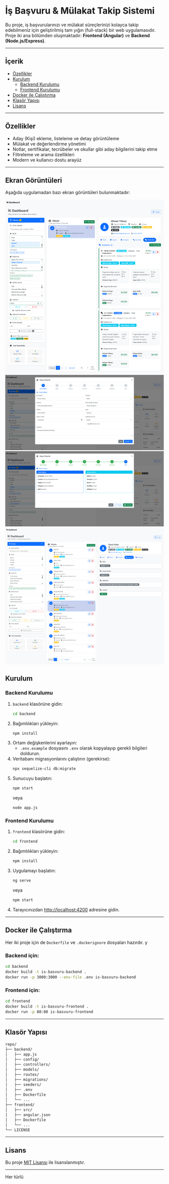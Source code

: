 # İş Başvuru & Mülakat Takip Sistemi

Bu proje, iş başvurularınızı ve mülakat süreçlerinizi kolayca takip edebilmeniz için geliştirilmiş tam yığın (full-stack) bir web uygulamasıdır. Proje iki ana bölümden oluşmaktadır: **Frontend (Angular)** ve **Backend (Node.js/Express)**.

---

## İçerik

- [Özellikler](#özellikler)
- [Kurulum](#kurulum)
  - [Backend Kurulumu](#backend-kurulumu)
  - [Frontend Kurulumu](#frontend-kurulumu)
- [Docker ile Çalıştırma](#docker-ile-çalıştırma)
- [Klasör Yapısı](#klasör-yapısı)
- [Lisans](#lisans)

---

## Özellikler

- Aday (Kişi) ekleme, listeleme ve detay görüntüleme
- Mülakat ve değerlendirme yönetimi
- Notlar, sertifikalar, tecrübeler ve okullar gibi aday bilgilerini takip etme
- Filtreleme ve arama özellikleri
- Modern ve kullanıcı dostu arayüz

---

## Ekran Görüntüleri

Aşağıda uygulamadan bazı ekran görüntüleri bulunmaktadır:

![Ekran Görüntüsü 1](docs/img/ss1.png)
![Ekran Görüntüsü 2](docs/img/ss2.png)
![Ekran Görüntüsü 3](docs/img/ss3.png)
![Ekran Görüntüsü 4](docs/img/ss4.png)

## Kurulum

### Backend Kurulumu

1. `backend` klasörüne gidin:
    ```sh
    cd backend
    ```
2. Bağımlılıkları yükleyin:
    ```sh
    npm install
    ```
3. Ortam değişkenlerini ayarlayın:
    - `.env.example` dosyasını `.env` olarak kopyalayıp gerekli bilgileri doldurun.
4. Veritabanı migrasyonlarını çalıştırın (gerekirse):
    ```sh
    npx sequelize-cli db:migrate
    ```
5. Sunucuyu başlatın:
    ```sh
    npm start
    ```
    veya
    ```sh
    node app.js
    ```

### Frontend Kurulumu

1. `frontend` klasörüne gidin:
    ```sh
    cd frontend
    ```
2. Bağımlılıkları yükleyin:
    ```sh
    npm install
    ```
3. Uygulamayı başlatın:
    ```sh
    ng serve
    ```
    veya
    ```sh
    npm start
    ```
4. Tarayıcınızdan [http://localhost:4200](http://localhost:4200) adresine gidin.

---

## Docker ile Çalıştırma

Her iki proje için de `Dockerfile` ve `.dockerignore` dosyaları hazırdır.
y
### Backend için:
```sh
cd backend
docker build -t is-basvuru-backend .
docker run -p 3000:3000 --env-file .env is-basvuru-backend
```

### Frontend için:
```sh
cd frontend
docker build -t is-basvuru-frontend .
docker run -p 80:80 is-basvuru-frontend
```

---

## Klasör Yapısı

```
repo/
├── backend/
│   ├── app.js
│   ├── config/
│   ├── controllers/
│   ├── models/
│   ├── routes/
│   ├── migrations/
│   ├── seeders/
│   ├── .env
│   ├── Dockerfile
│   └── ...
├── frontend/
│   ├── src/
│   ├── angular.json
│   ├── Dockerfile
│   └── ...
└── LICENSE
```

---

## Lisans

Bu proje [MIT Lisansı](./LICENSE) ile lisanslanmıştır.

---

Her türlü